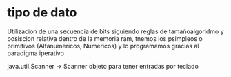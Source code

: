 # tipo de dato
Utilizacion de una secuencia de bits siguiendo reglas de tamañoalgoridmo y posiscion relativa dentro de la memoria ram, tnemos los psimpleos o primitivos (Alfanumericos, Numericos) y lo programamos gracias al paradigma iperativo

java.util.Scanner -> Scanner objeto para tener entradas por teclado

